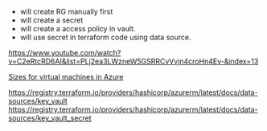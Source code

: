 - will create RG manually first
- will create a secret
- will create a access policy in vault.
- will use secret in terraform code using data source.

https://www.youtube.com/watch?v=C2eRtcRD6AI&list=PLj2ea3LWzneW5GSRRCvVvjn4croHn4Ev-&index=13

[Sizes for virtual machines in Azure](https://learn.microsoft.com/en-us/azure/virtual-machines/sizes/overview?tabs=breakdownseries%2Cgeneralsizelist%2Ccomputesizelist%2Cmemorysizelist%2Cstoragesizelist%2Cgpusizelist%2Cfpgasizelist%2Chpcsizelist)


https://registry.terraform.io/providers/hashicorp/azurerm/latest/docs/data-sources/key_vault
https://registry.terraform.io/providers/hashicorp/azurerm/latest/docs/data-sources/key_vault_secret


